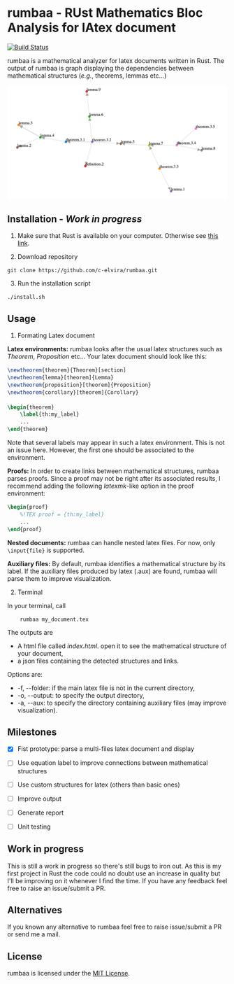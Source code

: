 # rumbaa - RUst Mathematics Bloc Analysis for lAtex document
[![Build Status](https://travis-ci.com/c-elvira/rumbaa.svg?token=rHHx69ioGqz4NFraNjyT&branch=master)](https://travis-ci.com/c-elvira/rumbaa)

rumbaa is a mathematical analyzer for latex documents written in Rust.
The output of rumbaa is graph displaying the dependencies between mathematical structures (*e.g.*, theorems, lemmas etc...)

![example](docs/struct_example.png)

## Installation - *Work in progress*

1. Make sure that Rust is available on your computer. Otherwise see [this link](https://www.rust-lang.org/tools/install).

2. Download repository
```
git clone https://github.com/c-elvira/rumbaa.git
```

3. Run the installation script
```
./install.sh
```

## Usage

1. Formating Latex document

**Latex environments:** rumbaa looks after the usual latex structures such as *Theorem*, *Proposition* etc... Your latex document should look like this:
``` latex
\newtheorem{theorem}{Theorem}[section]
\newtheorem{lemma}[theorem]{Lemma}
\newtheorem{proposition}[theorem]{Proposition}
\newtheorem{corollary}[theorem]{Corollary}

\begin{theorem}
    \label{th:my_label}
    ...
\end{theorem}

```
Note that several labels may appear in such a latex environment.
This is not an issue here.
However, the first one should be associated to the environment.


**Proofs:**
In order to create links between mathematical structures, rumbaa parses proofs.
Since a proof may not be right after its associated results, I recommend adding the following *latexmk*-like option in the proof environment:
``` latex
\begin{proof}
    %!TEX proof = {th:my_label}
    ...
\end{proof}
```


**Nested documents:** rumbaa can handle nested latex files. For now, only `\input{file}` is supported.


**Auxiliary files:** By default, rumbaa identifies a mathematical structure by its label. If the auxiliary files produced by latex (.aux) are found, rumbaa will parse them to improve visualization.

2. Terminal

In your terminal, call
```
    rumbaa my_document.tex
```
The outputs are
 * A html file called *index.html*. open it to see the mathematical structure of your document,
 * a json files containing the detected structures and links.

Options are:
 * -f, --folder: if the main latex file is not in the current directory,
 * -o, --output: to specify the output directory, 
 * -a, --aux: to specify the directory containing auxiliary files (may improve visualization). 


## Milestones

 - [x] Fist prototype: parse a multi-files latex document and display 
 - [ ] Use equation label to improve connections between mathematical structures
 - [ ] Use custom structures for latex (others than basic ones)
 - [ ] Improve output
 - [ ] Generate report
 - [ ] Unit testing


## Work in progress

This is still a work in progress so there's still bugs to iron out. As this is my first project in Rust the code could no doubt use an increase in quality but I'll be improving on it whenever I find the time. If you have any feedback feel free to raise an issue/submit a PR.

## Alternatives

If you known any alternative to rumbaa feel free to raise issue/submit a PR or send me a mail.

## License

rumbaa is licensed under the [MIT License](https://opensource.org/licenses/MIT).

